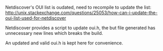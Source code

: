 Netdiscover's OUI list is oudated, need to recompile to update the list: http://unix.stackexchange.com/questions/25053/how-can-i-update-the-oui-list-used-for-netdiscover

Netdiscover provides a script to update oui.h, the but file generated has unnecessary new lines which breaks the build.

An updated and valid oui.h is kept here for convenience.
